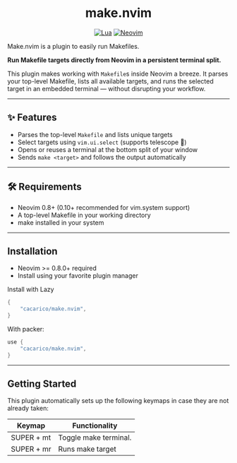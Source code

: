 <div align="center">

# make.nvim
[![Lua](https://img.shields.io/badge/Lua-blue.svg?style=for-the-badge&logo=lua)](http://www.lua.org)
[![Neovim](https://img.shields.io/badge/Neovim%200.8+-green.svg?style=for-the-badge&logo=neovim)](https://neovim.io)

</div>

Make.nvim is a plugin to easily run Makefiles.

**Run Makefile targets directly from Neovim in a persistent terminal split.**

This plugin makes working with `Makefile`s inside Neovim a breeze. It parses your top-level Makefile, lists all available targets, and runs the selected target in an embedded terminal — without disrupting your workflow.

---

## ✨ Features

- Parses the top-level `Makefile` and lists unique targets
- Select targets using `vim.ui.select` (supports telescope 🔭)
- Opens or reuses a terminal at the bottom split of your window
- Sends `make <target>` and follows the output automatically

---

## 🛠️ Requirements

- Neovim 0.8+ (0.10+ recommended for vim.system support)
- A top-level Makefile in your working directory
- make installed in your system

---

## Installation

- Neovim >= 0.8.0+ required
- Install using your favorite plugin manager

Install with Lazy

```lua
{
    "cacarico/make.nvim",
}
```

With packer:
```lua
use {
    "cacarico/make.nvim",
}
```

---

## Getting Started

This plugin automatically sets up the following keymaps in case they are not already taken:


| Keymap             | Functionality                                                  |
|--------------------|----------------------------------------------------------------|
| SUPER + mt         | Toggle make terminal.                                          |
| SUPER + mr         | Runs make target                                               |

